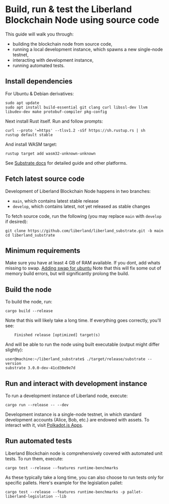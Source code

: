 # Build, run & test the Liberland Blockchain Node using source code

This guide will walk you through:

* building the blockchain node from source code,
* running a local development instance, which spawns a new single-node testnet,
* interacting with development instance,
* running automated tests.

## Install dependencies

For Ubuntu & Debian derivatives:

```
sudo apt update
sudo apt install build-essential git clang curl libssl-dev llvm libudev-dev make protobuf-compiler pkg-config
```

Next install Rust itself. Run and follow prompts:
```
curl --proto '=https' --tlsv1.2 -sSf https://sh.rustup.rs | sh
rustup default stable
```

And install WASM target:
```
rustup target add wasm32-unknown-unknown
```

See [Substrate docs](https://docs.substrate.io/install/) for detailed guide and other platforms.

## Fetch latest source code

Development of Liberland Blockchain Node happens in two branches:

* `main`, which contains latest stable release
* `develop`, which contains latest, not yet released as stable changes

To fetch source code, run the following (you may replace `main` with `develop` if desired):
```
git clone https://github.com/liberland/liberland_substrate.git -b main
cd liberland_substrate
```
## Minimum requirements
Make sure you have at least 4 GB of RAM available. If you dont, add whats missing to swap.
[Adding swap for ubuntu](https://www.cloudsigma.com/adding-swap-space-on-ubuntu-20-04-a-tutorial/)
Note that this will fix some out of memory build errors, but will significantly prolong the build.

## Build the node

To build the node, run:

```
cargo build --release
```

Note that this will likely take a long time. If everything goes correctly, you'll see:

```
    Finished release [optimized] target(s)
```

And will be able to run the node using built executable (output might differ slightly):

```
user@machine:~/liberland_substrate$ ./target/release/substrate --version
substrate 3.0.0-dev-41cd30e9e7d
```

## Run and interact with development instance

To run a development instance of Liberland node, execute:
```
cargo run --release -- --dev
```

Development instance is a single-node testnet, in which standard development
accounts (Alice, Bob, etc.) are endowed with assets. To interact with it, visit
[Polkadot.js Apps](https://polkadot.js.org/apps/?rpc=ws://localhost:9944).

## Run automated tests

Liberland Blockchain node is comprehensively covered with automated unit tests.
To run them, execute:

```
cargo test --release --features runtime-benchmarks
```

As these typically take a long time, you can also choose to run tests only for
specific pallets. Here's example for the legislation pallet:

```
cargo test --release --features runtime-benchmarks -p pallet-liberland-legislation --lib
```

